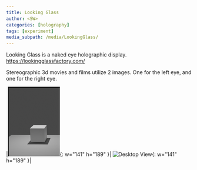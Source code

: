 ```yaml
---
title: Looking Glass
author: <SW>
categories: [holography]
tags: [experiment]
media_subpath: /media/LookingGlass/
---
```


Looking Glass is a naked eye holographic display.
<https://lookingglassfactory.com/>

Stereographic 3d movies and films utilize 2 images.
One for the left eye, and one for the right eye.

|![Desktop View](/cube_single.png){: w="141" h="189" }| ![Desktop View](/cube_singleR.png){: w="141" h="189" }|
